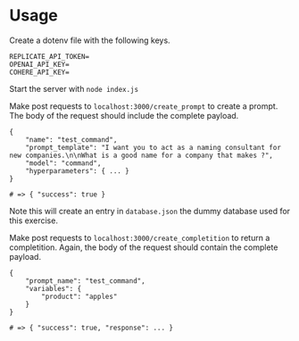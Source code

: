 # Usage

Create a dotenv file with the following keys.

```
REPLICATE_API_TOKEN=
OPENAI_API_KEY=
COHERE_API_KEY=
```

Start the server with `node index.js`

Make post requests to `localhost:3000/create_prompt` to create a prompt. The body of the request should include the complete payload.

```
{
	"name": "test_command",
	"prompt_template": "I want you to act as a naming consultant for new companies.\n\nWhat is a good name for a company that makes ?",
	"model": "command",
    "hyperparameters": { ... }
}

# => { "success": true }
```

Note this will create an entry in `database.json` the dummy database used for this exercise.

Make post requests to `localhost:3000/create_completition` to return a completition. Again, the body of the request should contain the complete payload.

```
{
	"prompt_name": "test_command",
	"variables": {
		"product": "apples"
	}
}

# => { "success": true, "response": ... }
```

